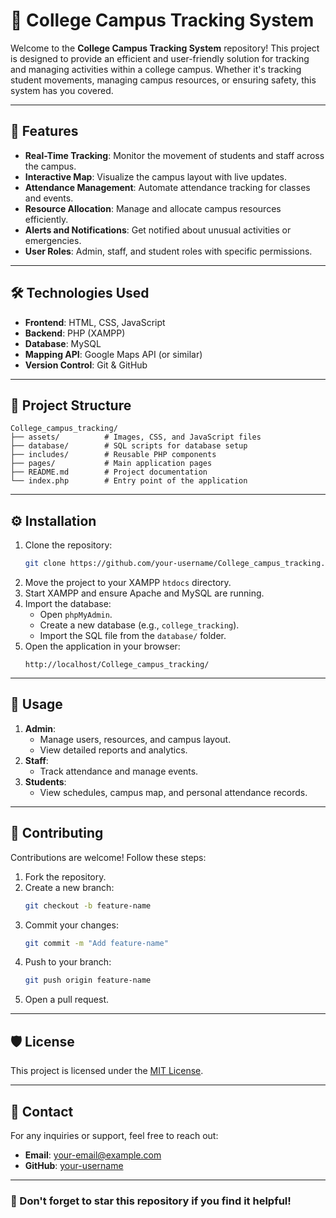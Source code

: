 # 📍 College Campus Tracking System

Welcome to the **College Campus Tracking System** repository! This project is designed to provide an efficient and user-friendly solution for tracking and managing activities within a college campus. Whether it's tracking student movements, managing campus resources, or ensuring safety, this system has you covered.

---

## 🚀 Features

- **Real-Time Tracking**: Monitor the movement of students and staff across the campus.
- **Interactive Map**: Visualize the campus layout with live updates.
- **Attendance Management**: Automate attendance tracking for classes and events.
- **Resource Allocation**: Manage and allocate campus resources efficiently.
- **Alerts and Notifications**: Get notified about unusual activities or emergencies.
- **User Roles**: Admin, staff, and student roles with specific permissions.

---

## 🛠️ Technologies Used

- **Frontend**: HTML, CSS, JavaScript
- **Backend**: PHP (XAMPP)
- **Database**: MySQL
- **Mapping API**: Google Maps API (or similar)
- **Version Control**: Git & GitHub

---

## 📂 Project Structure

```plaintext
College_campus_tracking/
├── assets/          # Images, CSS, and JavaScript files
├── database/        # SQL scripts for database setup
├── includes/        # Reusable PHP components
├── pages/           # Main application pages
├── README.md        # Project documentation
└── index.php        # Entry point of the application
```

---

## ⚙️ Installation

1. Clone the repository:
    ```bash
    git clone https://github.com/your-username/College_campus_tracking.git
    ```
2. Move the project to your XAMPP `htdocs` directory.
3. Start XAMPP and ensure Apache and MySQL are running.
4. Import the database:
    - Open `phpMyAdmin`.
    - Create a new database (e.g., `college_tracking`).
    - Import the SQL file from the `database/` folder.
5. Open the application in your browser:
    ```plaintext
    http://localhost/College_campus_tracking/
    ```

---

## 📖 Usage

1. **Admin**:
    - Manage users, resources, and campus layout.
    - View detailed reports and analytics.
2. **Staff**:
    - Track attendance and manage events.
3. **Students**:
    - View schedules, campus map, and personal attendance records.

---

## 🤝 Contributing

Contributions are welcome! Follow these steps:

1. Fork the repository.
2. Create a new branch:
    ```bash
    git checkout -b feature-name
    ```
3. Commit your changes:
    ```bash
    git commit -m "Add feature-name"
    ```
4. Push to your branch:
    ```bash
    git push origin feature-name
    ```
5. Open a pull request.

---

## 🛡️ License

This project is licensed under the [MIT License](LICENSE).

---

## 📧 Contact

For any inquiries or support, feel free to reach out:

- **Email**: your-email@example.com
- **GitHub**: [your-username](https://github.com/your-username)

---

### 🌟 Don't forget to star this repository if you find it helpful!
